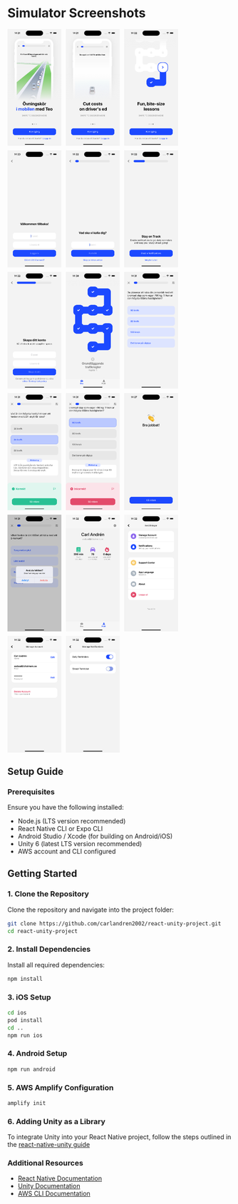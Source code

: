 # Simulator Screenshots

<div style="display: flex; flex-wrap: wrap; gap: 10px;">
  <img src="screenshots/simulator_screenshot_E5EEA857-5288-4C5F-AA00-0B49069B3D7B.png" width="24%">
  <img src="screenshots/simulator_screenshot_67723CDA-AB2B-4D8D-A8EF-7E09BBCA8B56.png" width="24%">
  <img src="screenshots/simulator_screenshot_13418956-4649-41DF-B3C1-8B693EC379B8.png" width="24%">
  <img src="screenshots/simulator_screenshot_7D50BCEB-8ADD-4498-B73A-414CB273F7E4.png" width="24%">

  <img src="screenshots/simulator_screenshot_8B4434DF-4903-419B-8B70-C51823930A7D.png" width="24%">
  <img src="screenshots/simulator_screenshot_64DD47A2-935D-4873-9EC8-D64B6153B3F3.png" width="24%">
  <img src="screenshots/simulator_screenshot_F44574ED-E808-4789-A9A6-F0B03E01E807.png" width="24%">
  <img src="screenshots/simulator_screenshot_B3C2E5B4-EFF2-4663-986C-B3055C23FC27.png" width="24%">

  <img src="screenshots/simulator_screenshot_C06D950A-61E5-415B-8A61-03E1A262CFA4.png" width="24%">
  <img src="screenshots/simulator_screenshot_543E4668-6447-4AF1-B20B-A8C866C9B718.png" width="24%">
  <img src="screenshots/simulator_screenshot_25AFC6D9-23E0-4B3F-B14F-750230919B0D.png" width="24%">
  <img src="screenshots/simulator_screenshot_BA36BA6C-FD89-43B0-B66E-20F81C94BDFD.png" width="24%">

  <img src="screenshots/simulator_screenshot_4ECEB572-C4B3-4C21-B3B4-942198890AB1.png" width="24%">
  <img src="screenshots/simulator_screenshot_BD38F717-349B-4706-9C22-6AD8D42ABE5F.png" width="24%">
  <img src="screenshots/simulator_screenshot_59CCBCFD-4D56-4D89-BAFF-56AF27723D52.png" width="24%">
  <img src="screenshots/simulator_screenshot_389A4188-E74B-42C5-B91C-078CAA07EBBE.png" width="24%">

  <img src="screenshots/simulator_screenshot_6E6BD711-6D54-49CE-ACD2-0EDE75B92C93.png" width="24%">
</div>

## Setup Guide

### Prerequisites
Ensure you have the following installed:
- Node.js (LTS version recommended)
- React Native CLI or Expo CLI
- Android Studio / Xcode (for building on Android/iOS)
- Unity 6 (latest LTS version recommended)
- AWS account and CLI configured

## Getting Started

### 1. Clone the Repository
Clone the repository and navigate into the project folder:
  ```bash
  git clone https://github.com/carlandren2002/react-unity-project.git
  cd react-unity-project
  ```
### 2. Install Dependencies

Install all required dependencies:

  ```bash
  npm install
  ```
### 3. iOS Setup
  ```bash
  cd ios
  pod install
  cd ..
  npm run ios
  ```
### 4. Android Setup
  ```bash
  npm run android
  ```
### 5. AWS Amplify Configuration
  ```bash 
  amplify init
  ```

### 6. Adding Unity as a Library

To integrate Unity into your React Native project, follow the steps outlined in the [react-native-unity guide](https://github.com/azesmway/react-native-unity)


### Additional Resources
- [React Native Documentation](https://reactnative.dev/docs/environment-setup)
- [Unity Documentation](https://docs.unity3d.com/Manual/index.html)
- [AWS CLI Documentation](https://docs.aws.amazon.com/cli/latest/userguide/install-cliv2.html)
